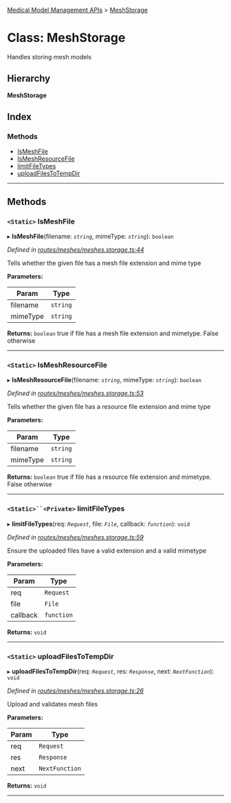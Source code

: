[Medical Model Management APIs](../README.md) > [MeshStorage](../classes/meshstorage.md)

# Class: MeshStorage

Handles storing mesh models

## Hierarchy

**MeshStorage**

## Index

### Methods

* [IsMeshFile](meshstorage.md#ismeshfile)
* [IsMeshResourceFile](meshstorage.md#ismeshresourcefile)
* [limitFileTypes](meshstorage.md#limitfiletypes)
* [uploadFilesToTempDir](meshstorage.md#uploadfilestotempdir)

---

## Methods

<a id="ismeshfile"></a>

### `<Static>` IsMeshFile

▸ **IsMeshFile**(filename: *`string`*, mimeType: *`string`*): `boolean`

*Defined in [routes/meshes/meshes.storage.ts:44](https://github.com/drryanjames/medical-model-management-apis/blob/53e4d53/src/routes/meshes/meshes.storage.ts#L44)*

Tells whether the given file has a mesh file extension and mime type

**Parameters:**

| Param | Type |
| ------ | ------ |
| filename | `string` |
| mimeType | `string` |

**Returns:** `boolean`
true if file has a mesh file extension and mimetype. False otherwise

___
<a id="ismeshresourcefile"></a>

### `<Static>` IsMeshResourceFile

▸ **IsMeshResourceFile**(filename: *`string`*, mimeType: *`string`*): `boolean`

*Defined in [routes/meshes/meshes.storage.ts:53](https://github.com/drryanjames/medical-model-management-apis/blob/53e4d53/src/routes/meshes/meshes.storage.ts#L53)*

Tells whether the given file has a resource file extension and mime type

**Parameters:**

| Param | Type |
| ------ | ------ |
| filename | `string` |
| mimeType | `string` |

**Returns:** `boolean`
true if file has a resource file extension and mimetype. False otherwise

___
<a id="limitfiletypes"></a>

### `<Static>``<Private>` limitFileTypes

▸ **limitFileTypes**(req: *`Request`*, file: *`File`*, callback: *`function`*): `void`

*Defined in [routes/meshes/meshes.storage.ts:59](https://github.com/drryanjames/medical-model-management-apis/blob/53e4d53/src/routes/meshes/meshes.storage.ts#L59)*

Ensure the uploaded files have a valid extension and a valid mimetype

**Parameters:**

| Param | Type |
| ------ | ------ |
| req | `Request` |
| file | `File` |
| callback | `function` |

**Returns:** `void`

___
<a id="uploadfilestotempdir"></a>

### `<Static>` uploadFilesToTempDir

▸ **uploadFilesToTempDir**(req: *`Request`*, res: *`Response`*, next: *`NextFunction`*): `void`

*Defined in [routes/meshes/meshes.storage.ts:26](https://github.com/drryanjames/medical-model-management-apis/blob/53e4d53/src/routes/meshes/meshes.storage.ts#L26)*

Upload and validates mesh files

**Parameters:**

| Param | Type |
| ------ | ------ |
| req | `Request` |
| res | `Response` |
| next | `NextFunction` |

**Returns:** `void`

___

